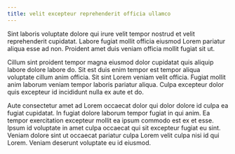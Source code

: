 ```yaml
---
title: velit excepteur reprehenderit officia ullamco
---
```


Sint laboris voluptate dolore qui irure velit tempor nostrud et velit reprehenderit cupidatat. Labore fugiat mollit officia eiusmod Lorem pariatur aliqua esse ad non. Proident amet duis veniam officia mollit fugiat sit ut.

Cillum sint proident tempor magna eiusmod dolor cupidatat quis aliquip labore dolore labore do. Sit est duis enim tempor est tempor aliqua voluptate cillum anim officia. Sit sint Lorem veniam velit officia. Fugiat mollit anim laborum veniam tempor laboris pariatur aliqua. Culpa excepteur dolor quis excepteur id incididunt nulla ex aute et do.

Aute consectetur amet ad Lorem occaecat dolor qui dolor dolore id culpa ea fugiat cupidatat. In fugiat dolore laborum tempor fugiat in qui anim. Ea tempor exercitation excepteur mollit ea ipsum commodo est ex et esse. Ipsum id voluptate in amet culpa occaecat qui sit excepteur fugiat eu sint. Veniam dolore sint ut occaecat pariatur culpa Lorem velit culpa nisi id qui Lorem. Veniam deserunt voluptate eu id eiusmod.
